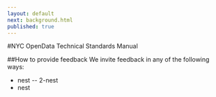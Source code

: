 ```yaml
---
layout: default
next: background.html
published: true
---
```


#NYC OpenData Technical Standards Manual

##How to provide feedback
We invite feedback in any of the following ways:
- nest
-- 2-nest
- nest

